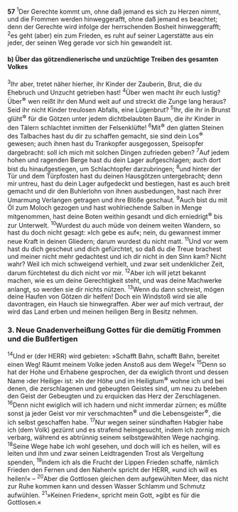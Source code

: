 __57__
<sup>1</sup>Der Gerechte kommt um, ohne daß jemand es sich zu Herzen nimmt, und die Frommen werden hinweggerafft, ohne daß jemand es beachtet; denn der Gerechte wird infolge der herrschenden Bosheit hinweggerafft;
<sup>2</sup>es geht (aber) ein zum Frieden, es ruht auf seiner Lagerstätte aus ein jeder, der seinen Weg gerade vor sich hin gewandelt ist.

#### b) Über das götzendienerische und unzüchtige Treiben des gesamten Volkes

<sup>3</sup>Ihr aber, tretet näher hierher, ihr Kinder der Zauberin, Brut, die du Ehebruch und Unzucht getrieben hast!
<sup>4</sup>Über wen macht ihr euch lustig? Über<sup title="oder: gegen">&#x2732;</sup> wen reißt ihr den Mund weit auf und streckt die Zunge lang heraus? Seid ihr nicht Kinder treulosen Abfalls, eine Lügenbrut?
<sup>5</sup>Ihr, die ihr in Brunst glüht<sup title="oder: euch in Begeisterung versetzt">&#x2732;</sup> für die Götzen unter jedem dichtbelaubten Baum, die ihr Kinder in den Tälern schlachtet inmitten der Felsenklüfte!
<sup>6</sup>Mit<sup title="oder: an">&#x2732;</sup> den glatten Steinen des Talbaches hast du dir zu schaffen gemacht, sie sind dein Los<sup title="oder: deine Liebhaberei">&#x2732;</sup> gewesen; auch ihnen hast du Trankopfer ausgegossen, Speisopfer dargebracht: soll ich mich mit solchen Dingen zufrieden geben?
<sup>7</sup>Auf jedem hohen und ragenden Berge hast du dein Lager aufgeschlagen; auch dort bist du hinaufgestiegen, um Schlachtopfer darzubringen;
<sup>8</sup>und hinter der Tür und dem Türpfosten hast du deinen Hausgötzen untergebracht; denn mir untreu, hast du dein Lager aufgedeckt und bestiegen, hast es auch breit gemacht und dir den Buhlerlohn von ihnen ausbedungen, hast nach ihrer Umarmung Verlangen getragen und ihre Blöße geschaut.
<sup>9</sup>Auch bist du mit Öl zum Moloch gezogen und hast wohlriechende Salben in Menge mitgenommen, hast deine Boten weithin gesandt und dich erniedrigt<sup title="oder: tief verbeugt">&#x2732;</sup> bis zur Unterwelt.
<sup>10</sup>Wurdest du auch müde von deinem weiten Wandern, so hast du doch nicht gesagt: »Ich gebe es auf«; nein, du gewannest immer neue Kraft in deinen Gliedern; darum wurdest du nicht matt.
<sup>11</sup>Und vor wem hast du dich gescheut und dich gefürchtet, so daß du die Treue brachest und meiner nicht mehr gedachtest und ich dir nicht in den Sinn kam? Nicht wahr? Weil ich mich schweigend verhielt, und zwar seit undenklicher Zeit, darum fürchtetest du dich nicht vor mir.
<sup>12</sup>Aber ich will jetzt bekannt machen, wie es um deine Gerechtigkeit steht, und was deine Machwerke anlangt, so werden sie dir nichts nützen.
<sup>13</sup>Wenn du dann schreist, mögen deine Haufen von Götzen dir helfen! Doch ein Windstoß wird sie alle davontragen, ein Hauch sie hinwegraffen. Aber wer auf mich vertraut, der wird das Land erben und meinen heiligen Berg in Besitz nehmen.

### 3. Neue Gnadenverheißung Gottes für die demütig Frommen und die Bußfertigen

<sup>14</sup>Und er (der HERR) wird gebieten: »Schafft Bahn, schafft Bahn, bereitet einen Weg! Räumt meinem Volke jeden Anstoß aus dem Wege!«
<sup>15</sup>Denn so hat der Hohe und Erhabene gesprochen, der da ewiglich thront und dessen Name ›der Heilige‹ ist: »In der Höhe und im Heiligtum<sup title="oder: im Heiligen">&#x2732;</sup> wohne ich und bei denen, die zerschlagenen und gebeugten Geistes sind, um neu zu beleben den Geist der Gebeugten und zu erquicken das Herz der Zerschlagenen.
<sup>16</sup>Denn nicht ewiglich will ich hadern und nicht immerdar zürnen; es müßte sonst ja jeder Geist vor mir verschmachten<sup title="= verzweifeln">&#x2732;</sup> und die Lebensgeister<sup title="oder: Seelen">&#x2732;</sup>, die ich selbst geschaffen habe.
<sup>17</sup>Nur wegen seiner sündhaften Habgier habe ich (dem Volk) gezürnt und es strafend heimgesucht, indem ich zornig mich verbarg, während es abtrünnig seinem selbstgewählten Wege nachging.
<sup>18</sup>Seine Wege habe ich wohl gesehen, und doch will ich es heilen, will es leiten und ihm und zwar seinen Leidtragenden Trost als Vergeltung spenden,
<sup>19</sup>indem ich als die Frucht der Lippen Frieden schaffe, nämlich Frieden den Fernen und den Nahen!« spricht der HERR, »und ich will es heilen!« –
<sup>20</sup>Aber die Gottlosen gleichen dem aufgewühlten Meer, das nicht zur Ruhe kommen kann und dessen Wasser Schlamm und Schmutz aufwühlen.
<sup>21</sup>»Keinen Frieden«, spricht mein Gott, »gibt es für die Gottlosen.«